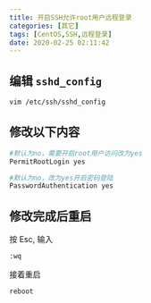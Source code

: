 ```yaml
---
title: 开启SSH允许root用户远程登录
categories: [其它]
tags: [CentOS,SSH,远程登录]
date: 2020-02-25 02:11:42
---
```


<!-- more -->

## 编辑 `sshd_config`

```sh
vim /etc/ssh/sshd_config
```

## 修改以下内容

```sh
#默认为no，需要开启root用户访问改为yes
PermitRootLogin yes
```

```sh
#默认为no，改为yes开启密码登陆
PasswordAuthentication yes
```

## 修改完成后重启

按 Esc, 输入

```sh
:wq
```

接着重启

```sh
reboot
```

